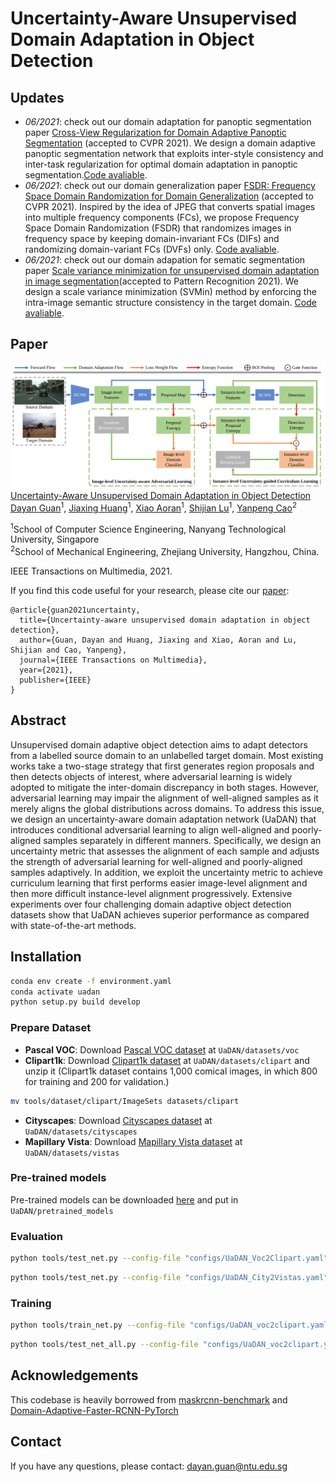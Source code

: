 # Uncertainty-Aware Unsupervised Domain Adaptation in Object Detection

## Updates

- *06/2021*: check out our domain adaptation for panoptic segmentation paper [Cross-View Regularization for Domain Adaptive Panoptic Segmentation](https://arxiv.org/abs/2103.02584) (accepted to CVPR 2021). We design a domain adaptive panoptic segmentation network that exploits inter-style consistency and inter-task regularization for optimal domain adaptation in panoptic segmentation.[Code avaliable](https://github.com/jxhuang0508/CVRN).
- *06/2021*: check out our domain generalization paper [FSDR: Frequency Space Domain Randomization for Domain Generalization](https://arxiv.org/abs/2103.02370) (accepted to CVPR 2021). Inspired by the idea of JPEG that converts spatial images into multiple frequency components (FCs), we propose Frequency Space Domain Randomization (FSDR) that randomizes images in frequency space by keeping domain-invariant FCs (DIFs) and randomizing domain-variant FCs (DVFs) only. [Code avaliable](https://github.com/jxhuang0508/FSDR).
- *06/2021*: check out our domain adapation for sematic segmentation paper [Scale variance minimization for unsupervised domain adaptation in image segmentation](https://www.researchgate.net/publication/347421562_Scale_variance_minimization_for_unsupervised_domain_adaptation_in_image_segmentation)(accepted to Pattern Recognition 2021). We design a scale variance minimization (SVMin) method by enforcing the intra-image semantic structure consistency in the target domain. [Code avaliable](https://github.com/Dayan-Guan/SVMin).


## Paper
![](./teaser.png)
[Uncertainty-Aware Unsupervised Domain Adaptation in Object Detection](https://arxiv.org/abs/2103.00236)  
 [Dayan Guan](https://scholar.google.com/citations?user=9jp9QAsAAAAJ&hl=en)<sup>1</sup>, [Jiaxing Huang](https://scholar.google.com/citations?user=czirNcwAAAAJ&hl=en&oi=ao)<sup>1</sup>, [Xiao Aoran](https://scholar.google.com/citations?user=yGKsEpAAAAAJ&hl=en)<sup>1</sup>, [Shijian Lu](https://scholar.google.com/citations?user=uYmK-A0AAAAJ&hl=en)<sup>1</sup>, [Yanpeng Cao](https://dblp.org/pid/91/7629.html)<sup>2</sup>
 
 <sup>1</sup>School of Computer Science Engineering, Nanyang Technological University, Singapore  
 <sup>2</sup>School of Mechanical Engineering, Zhejiang University, Hangzhou, China.
 
 IEEE Transactions on Multimedia, 2021.
 
If you find this code useful for your research, please cite our [paper](https://arxiv.org/abs/2103.00236):

```
@article{guan2021uncertainty,
  title={Uncertainty-aware unsupervised domain adaptation in object detection},
  author={Guan, Dayan and Huang, Jiaxing and Xiao, Aoran and Lu, Shijian and Cao, Yanpeng},
  journal={IEEE Transactions on Multimedia},
  year={2021},
  publisher={IEEE}
}
```

## Abstract

Unsupervised domain adaptive object detection aims to adapt detectors from a labelled source domain to an unlabelled target domain. Most existing works take a two-stage strategy that first generates region proposals and then detects objects of interest, where adversarial learning is widely adopted to mitigate the inter-domain discrepancy in both stages. However, adversarial learning may impair the alignment of well-aligned samples as it merely aligns the global distributions across domains. To address this issue, we design an uncertainty-aware domain adaptation network (UaDAN) that introduces conditional adversarial learning to align well-aligned and poorly-aligned samples separately in different manners. Specifically, we design an uncertainty metric that assesses the alignment of each sample and adjusts the strength of adversarial learning for well-aligned and poorly-aligned samples adaptively. In addition, we exploit the uncertainty metric to achieve curriculum learning that first performs easier image-level alignment and then more difficult instance-level alignment progressively. Extensive experiments over four challenging domain adaptive object detection datasets show that UaDAN achieves superior performance as compared with state-of-the-art methods. 

## Installation
```bash
conda env create -f environment.yaml
conda activate uadan
python setup.py build develop
```

### Prepare Dataset
* **Pascal VOC**: Download [Pascal VOC dataset](https://pjreddie.com/projects/pascal-voc-dataset-mirror) at ```UaDAN/datasets/voc```
* **Clipart1k**: Download [Clipart1k dataset](http://www.hal.t.u-tokyo.ac.jp/~inoue/projects/cross_domain_detection/datasets/clipart.zip) at ```UaDAN/datasets/clipart``` and unzip it
(Clipart1k dataset contains 1,000 comical images, in which 800 for training and 200 for validation.)
```bash
mv tools/dataset/clipart/ImageSets datasets/clipart
```
* **Cityscapes**: Download [Cityscapes dataset](https://www.cityscapes-dataset.com) at ```UaDAN/datasets/cityscapes```
* **Mapillary Vista**: Download [Mapillary Vista dataset](https://www.mapillary.com/dataset/vistas) at ```UaDAN/datasets/vistas```

### Pre-trained models
Pre-trained models can be downloaded [here](https://github.com/Dayan-Guan/UaDAN/releases/tag/Latest) and put in ```UaDAN/pretrained_models```

### Evaluation
```bash
python tools/test_net.py --config-file "configs/UaDAN_Voc2Clipart.yaml" MODEL.WEIGHT "pretrained_models/UaDAN_Voc2Clipart.pth"
```

```bash
python tools/test_net.py --config-file "configs/UaDAN_City2Vistas.yaml" MODEL.WEIGHT "pretrained_models/UaDAN_City2Vistas.pth"
```

### Training
```bash
python tools/train_net.py --config-file "configs/UaDAN_voc2clipart.yaml"
```

```bash
python tools/test_net_all.py --config-file "configs/UaDAN_voc2clipart.yaml"
```

## Acknowledgements
This codebase is heavily borrowed from [maskrcnn-benchmark](https://github.com/facebookresearch/maskrcnn-benchmark) and [Domain-Adaptive-Faster-RCNN-PyTorch](https://github.com/krumo/Domain-Adaptive-Faster-RCNN-PyTorch)

## Contact
If you have any questions, please contact: dayan.guan@ntu.edu.sg
